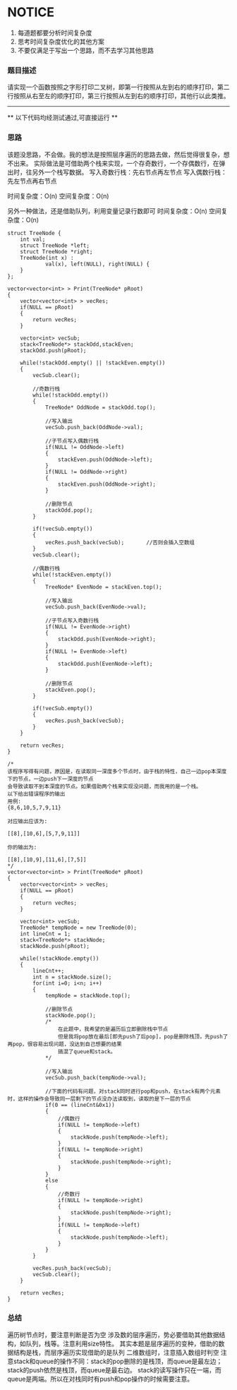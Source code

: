 # NOTICE
1. 每道题都要分析时间复杂度
2. 思考时间复杂度优化的其他方案
3. 不要仅满足于写出一个思路，而不去学习其他思路

### 题目描述
请实现一个函数按照之字形打印二叉树，即第一行按照从左到右的顺序打印，第二行按照从右至左的顺序打印，第三行按照从左到右的顺序打印，其他行以此类推。


****
** 以下代码均经测试通过,可直接运行 **   

### 思路
该题没思路，不会做。我的想法是按照层序遍历的思路去做，然后觉得很复杂，想不出来。
实际做法是可借助两个栈来实现，一个存奇数行，一个存偶数行，在弹出时，往另外一个栈写数据。
写入奇数行栈：先右节点再左节点
写入偶数行栈：先左节点再右节点

时间复杂度：O(n)
空间复杂度：O(n)

另外一种做法，还是借助队列，利用变量记录行数即可
时间复杂度：O(n)
空间复杂度：O(n)

```
struct TreeNode {
    int val;
    struct TreeNode *left;
    struct TreeNode *right;
    TreeNode(int x) :
            val(x), left(NULL), right(NULL) {
    }
};

vector<vector<int> > Print(TreeNode* pRoot) 
{
    vector<vector<int> > vecRes;
    if(NULL == pRoot)
    {
        return vecRes;
    }

    vector<int> vecSub;
    stack<TreeNode*> stackOdd,stackEven;
    stackOdd.push(pRoot);
    
    while(!stackOdd.empty() || !stackEven.empty())
    {
        vecSub.clear();

        //奇数行栈
        while(!stackOdd.empty())
        {
            TreeNode* OddNode = stackOdd.top();
            
            //写入输出
            vecSub.push_back(OddNode->val);

            //子节点写入偶数行栈
            if(NULL != OddNode->left)
            {
                stackEven.push(OddNode->left);
            }
            if(NULL != OddNode->right)
            {
                stackEven.push(OddNode->right);
            }

            //删除节点
            stackOdd.pop();
        }

        if(!vecSub.empty())
        {
            vecRes.push_back(vecSub);       //否则会插入空数组
        }
        vecSub.clear();

        //偶数行栈
        while(!stackEven.empty())
        {
            TreeNode* EvenNode = stackEven.top();
            
            //写入输出
            vecSub.push_back(EvenNode->val);

            //子节点写入奇数行栈
            if(NULL != EvenNode->right)
            {
                stackOdd.push(EvenNode->right);
            }
            if(NULL != EvenNode->left)
            {
                stackOdd.push(EvenNode->left);
            }

            //删除节点
            stackEven.pop();            
        }

        if(!vecSub.empty())
        {
            vecRes.push_back(vecSub);
        }
    }

    return vecRes;
}

/*
该程序写得有问题，原因是，在读取同一深度多个节点时，由于栈的特性，自己一边pop本深度下的节点，一边push下一深度的节点
会导致读取不到本深度的节点。如果借助两个栈来实现没问题，而我用的是一个栈。
以下给出错误程序的输出
用例:
{8,6,10,5,7,9,11}

对应输出应该为:

[[8],[10,6],[5,7,9,11]]

你的输出为:

[[8],[10,9],[11,6],[7,5]]
*/
vector<vector<int> > Print(TreeNode* pRoot) 
{
    vector<vector<int> > vecRes;
    if(NULL == pRoot)
    {
        return vecRes;
    }

    vector<int> vecSub;
    TreeNode* tempNode = new TreeNode(0);
    int lineCnt = 1;
    stack<TreeNode*> stackNode;
    stackNode.push(pRoot);
    
    while(!stackNode.empty())
    {
        lineCnt++;
        int n = stackNode.size();
        for(int i=0; i<n; i++)
        {
            tempNode = stackNode.top();

            //删除节点
            stackNode.pop();
            /*
                在此题中，我希望的是遍历后立即删除栈中节点
                但是我将pop放在最后[即先push了后pop]，pop是删除栈顶，先push了再pop，很容易出现问题，没达到自己想要的结果
                搞混了queue和stack。
            */
            
            //写入输出
            vecSub.push_back(tempNode->val);

            //下面的代码有问题，对stack同时进行pop和push，在stack有两个元素时，这样的操作会导致同一层剩下的节点没办法读取到，读取的是下一层的节点
            if(0 == (lineCnt&0x1))
            {
                //偶数行
                if(NULL != tempNode->left)
                {
                    stackNode.push(tempNode->left);
                }
                if(NULL != tempNode->right)
                {
                    stackNode.push(tempNode->right);
                }
            }
            else
            {
                //奇数行
                if(NULL != tempNode->right)
                {
                    stackNode.push(tempNode->right);
                }
                if(NULL != tempNode->left)
                {
                    stackNode.push(tempNode->left);
                }                
            }
        }

        vecRes.push_back(vecSub);
        vecSub.clear();
    }

    return vecRes;
}

```

### 总结
遍历树节点时，要注意判断是否为空
涉及数的层序遍历，势必要借助其他数据结构，如队列，栈等。注意利用size特性。
其实本题是层序遍历的变种，借助的数据结构是栈，而层序遍历实现借助的是队列
二维数组时，注意插入数组时判空
注意stack和queue的操作不同：stack的pop删除的是栈顶，而queue是最左边；stack的push依然是栈顶，而queue是最右边。
stack的读写操作只在一端，而queue是两端。所以在对栈同时有push和pop操作的时候需要注意。